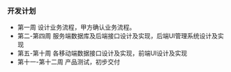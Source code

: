 ### 开发计划

* 第一周 设计业务流程，甲方确认业务流程。
* 第二-第四周 服务端数据库及后端接口设计及实现，后端UI管理系统设计及实现
* 第五-第十周 各移动端数据接口设计及实现，前端UI设计及实现
* 第十一-第十二周 产品测试，初步交付

